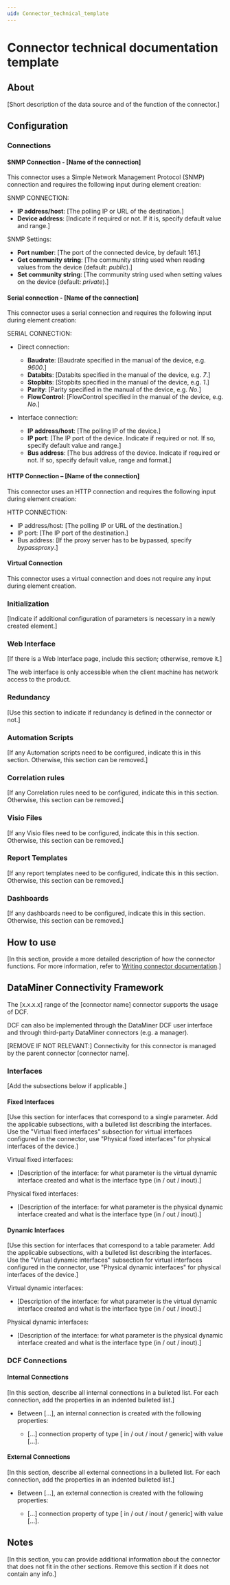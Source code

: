 ```yaml
---
uid: Connector_technical_template
---
```


# Connector technical documentation template

## About
[Short description of the data source and of the function of the connector.]

## Configuration

### Connections

#### SNMP Connection - [Name of the connection]

This connector uses a Simple Network Management Protocol (SNMP) connection and requires the following input during element creation:

SNMP CONNECTION:

- **IP address/host**: [The polling IP or URL of the destination.]
- **Device address**: [Indicate if required or not. If it is, specify default value and range.]

SNMP Settings:

- **Port number**: [The port of the connected device, by default 161.]
- **Get community string**: [The community string used when reading values from the device (default: *public*).]
- **Set community string**: [The community string used when setting values on the device (default: *private*).]

#### Serial connection - [Name of the connection]

This connector uses a serial connection and requires the following input during element creation:

SERIAL CONNECTION:

- Direct connection:

  - **Baudrate**: [Baudrate specified in the manual of the device, e.g. *9600*.]
  - **Databits**: [Databits specified in the manual of the device, e.g. *7*.]
  - **Stopbits**: [Stopbits specified in the manual of the device, e.g. *1*.]
  - **Parity**: [Parity specified in the manual of the device, e.g. *No*.]
  - **FlowControl**: [FlowControl specified in the manual of the device, e.g. *No*.]

- Interface connection:

  - **IP address/host**: [The polling IP of the device.]
  - **IP port**: [The IP port of the device. Indicate if required or not. If so, specify default value and range.]
  - **Bus address**: [The bus address of the device. Indicate if required or not. If so, specify default value, range and format.]

#### HTTP Connection – [Name of the connection]

This connector uses an HTTP connection and requires the following input during element creation:

HTTP CONNECTION:

- IP address/host: [The polling IP or URL of the destination.]
- IP port: [The IP port of the destination.]
- Bus address: [If the proxy server has to be bypassed, specify *bypassproxy*.]

#### Virtual Connection

This connector uses a virtual connection and does not require any input during element creation.

### Initialization

[Indicate if additional configuration of parameters is necessary in a newly created element.]

### Web Interface

[If there is a Web Interface page, include this section; otherwise, remove it.]

The web interface is only accessible when the client machine has network access to the product.

### Redundancy

[Use this section to indicate if redundancy is defined in the connector or not.]

### Automation Scripts

[If any Automation scripts need to be configured, indicate this in this section. Otherwise, this section can be removed.]

### Correlation rules

[If any Correlation rules need to be configured, indicate this in this section. Otherwise, this section can be removed.]

### Visio Files

[If any Visio files need to be configured, indicate this in this section. Otherwise, this section can be removed.]

### Report Templates

[If any report templates need to be configured, indicate this in this section. Otherwise, this section can be removed.]

### Dashboards

[If any dashboards need to be configured, indicate this in this section. Otherwise, this section can be removed.]

## How to use

[In this section, provide a more detailed description of how the connector functions. For more information, refer to [Writing connector documentation](xref:Connector_help_pages#writing-connector-documentation).]

## DataMiner Connectivity Framework

The [x.x.x.x] range of the [connector name] connector supports the usage of DCF.

DCF can also be implemented through the DataMiner DCF user interface and through third-party DataMiner connectors (e.g. a manager).

[REMOVE IF NOT RELEVANT:] Connectivity for this connector is managed by the parent connector [connector name].

### Interfaces

[Add the subsections below if applicable.]

#### Fixed Interfaces

[Use this section for interfaces that correspond to a single parameter. Add the applicable subsections, with a bulleted list describing the interfaces. Use the "Virtual fixed interfaces" subsection for virtual interfaces configured in the connector, use "Physical fixed interfaces" for physical interfaces of the device.]

Virtual fixed interfaces:

- [Description of the interface: for what parameter is the virtual dynamic interface created and what is the interface type (in / out / inout).]

Physical fixed interfaces:

- [Description of the interface: for what parameter is the physical dynamic interface created and what is the interface type (in / out / inout).]

#### Dynamic Interfaces

[Use this section for interfaces that correspond to a table parameter. Add the applicable subsections, with a bulleted list describing the interfaces. Use the "Virtual dynamic interfaces" subsection for virtual interfaces configured in the connector, use "Physical dynamic interfaces" for physical interfaces of the device.]

Virtual dynamic interfaces:

- [Description of the interface: for what parameter is the virtual dynamic interface created and what is the interface type (in / out / inout).]

Physical dynamic interfaces:

- [Description of the interface: for what parameter is the physical dynamic interface created and what is the interface type (in / out / inout).]

### DCF Connections

#### Internal Connections

[In this section, describe all internal connections in a bulleted list. For each connection, add the properties in an indented bulleted list.]

- Between [...], an internal connection is created with the following properties:

  - [...] connection property of type [ in / out / inout /  generic] with value [...].

#### External Connections

[In this section, describe all external connections in a bulleted list. For each connection, add the properties in an indented bulleted list.]

- Between [...], an external connection is created with the following properties:

  - [...] connection property of type [ in / out / inout /  generic] with value [...].

## Notes

[In this section, you can provide additional information about the connector that does not fit in the other sections. Remove this section if it does not contain any info.]

